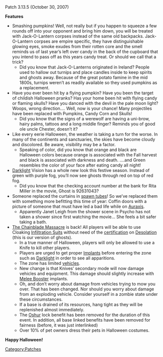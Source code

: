 Patch 3.13.5 (October 30, 2007)

**Features**

- Smashing pumpkins! Well, not really but if you happen to squeeze a
  few rounds off into your opponent and bring him down, you will be
  treated with Jack-O-Lantern corpses instead of the same old
  backpacks. Jack-O-Lantern corpses are empire specific, they have
  distinguishable glowing eyes, smoke exudes from their rotten core
  and the smell reminds us of last year’s left over candy in the back
  of the cupboard that you intend to pass off as this years candy
  treat. Or should we call that a trick?
  - Did you know that Jack-O-Lanterns originated in Ireland? People
    used to hallow out turnips and place candles inside to keep
    spirits and ghosts away. Because of the great potato famine in
    the mid 1800s, turnips weren’t as readily available so they used
    pumpkins as a replacement.
- Have you ever been hit by a flying pumpkin? Have you been the target
  of childish Halloween pranks? Has your home been hit with flying
  candy or flaming skulls? Have you danced with the devil in the pale
  moon light? Woops, wrong direction…. Well, now is your chance! Many
  projectiles have been replaced with Pumpkins, Candy Corn and Skulls!
  - Did you know that the signs of a werewolf are having a uni-brow,
    hairy palms, tattoos and a long middle finger? Reminds you of
    good ole uncle Chester, doesn’t it?
- Like every eerie Halloween, the weather is taking a turn for the
  worse. In many of the continents and sanctuaries, the skies have
  become cloudy and discolored. Be aware, visibility may be a factor.
  - Speaking of color, did you know that orange and black are
    Halloween colors because orange is associated with the Fall
    harvest and black is associated with darkness and death. ….and
    Green resembles the color of your face after eating candy all
    night!
- [Darklight](/Darklight "wikilink") Vision has a whole new look this
  festive season. Instead of green with purple fog, you’ll now see
  ghosts through red on top of red fog.
  - Did you know that the checking account number at the bank for
    Rita Miller in the movie, Ghost is 92631043?
- Someone replaced the curtains in [spawn
  tubes](/spawn_tube "wikilink")! So we’ve replaced them with something
  more befitting this time of year: Coffin doors with a picture of
  someone that must have led a bad life while on
  [Auraxis](/Auraxis "wikilink").
  - Apparently Janet Leigh from the shower scene in Psycho has not
    taken a shower since first watching the movie… She feels a bit
    safer taking a bath.
- [The Chainblade Massacre](/The_Chainblade_Massacre "wikilink") is
  back! All players will be able to use Cloaking [Infiltration
  Suits](/Infiltration_Suit "wikilink") without need of the
  [certification](/certification "wikilink") on
  [Desolation](/Oshur#Desolation "wikilink") (this is our version of
  ghosts).
  - In a true manner of Halloween, players will only be allowed to
    use a Knife to kill other players.
  - Players are urged to get proper [Implants](/Implant "wikilink")
    before entering the zone such as
    [Darklight](/Darklight "wikilink") in order to see all
    apparitions.
  - The zone has limited [vehicles](/vehicle "wikilink").
  - New change is that Knives’ secondary mode will now damage
    vehicles and equipment. This damage should slightly increase
    with [Melee Booster](/Melee_Booster "wikilink") implants.
  - Oh, and don’t worry about damage from vehicles trying to mow you
    over. That has been changed. Nor should you worry about damage
    from an exploding vehicle. Consider yourself in a zombie state
    under these circumstances.
  - If a base is drained of its resources, hang tight as they will
    be replenished almost immediately.
  - The [Oshur](/Oshur "wikilink") lock benefit has been removed for
    the duration of this event. In addition, all base linked
    benefits have been removed for fairness (before, it was just
    interlinked)
  - Over 10% of pet owners dress their pets in Halloween costumes.

**Happy Halloween!**

[Category:Patches](/Category:Patches "wikilink")
